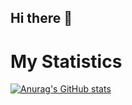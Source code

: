 ## Hi there 👋

<!--
**AsadUllahkhan19/AsadUllahkhan19** is a ✨ _special_ ✨ repository because its `README.md` (this file) appears on your GitHub profile.

Here are some ideas to get you started:

- 🔭 I’m currently working on Metaverse System game
- 🌱 I’m currently learning Flutter. 
- 🤔 I’m looking for help with ...
- 💬 Ask me about Angular, React, Nodejs.
- 📫 How to reach me: ... www.linkedin.com/in/asadullahkhan19
-->

# My Statistics
[![Anurag's GitHub stats](https://github-readme-stats.vercel.app/api?username=AsadUllahkhan19)](https://github.com/AsadUllahkhan19/github-readme-stats)
